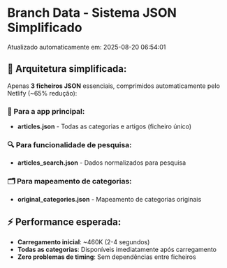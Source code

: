 # Branch Data - Sistema JSON Simplificado
Atualizado automaticamente em: 2025-08-20 06:54:01

## 🎯 Arquitetura simplificada:
Apenas **3 ficheiros JSON** essenciais, comprimidos automaticamente pelo Netlify (~65% redução):

### 📱 Para a app principal:
- **articles.json** - Todas as categorias e artigos (ficheiro único)

### 🔍 Para funcionalidade de pesquisa:
- **articles_search.json** - Dados normalizados para pesquisa

### 🗂️ Para mapeamento de categorias:
- **original_categories.json** - Mapeamento de categorias originais

## ⚡ Performance esperada:
- **Carregamento inicial**: ~460K (2-4 segundos)
- **Todas as categorias**: Disponíveis imediatamente após carregamento
- **Zero problemas de timing**: Sem dependências entre ficheiros
